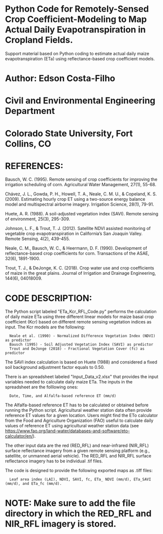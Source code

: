 # Python Code for Remotely-Sensed Crop Coefficient-Modeling to Map Actual Daily Evapotranspiration in Cropland Fields.

Support material based on Python coding to estimate actual daily maize evapotranspiration (ETa) using reflectance-based crop coefficient models.

# Author: Edson Costa-Filho
# Civil and Environmental Engineering Department
# Colorado State University, Fort Collins, CO

# REFERENCES:

Bausch, W. C. (1995). Remote sensing of crop coefficients for improving the irrigation scheduling of corn. Agricultural Water Management, 27(1), 55-68.

Chávez, J. L., Gowda, P. H., Howell, T. A., Neale, C. M. U., & Copeland, K. S. (2009). Estimating hourly crop ET using a two-source energy balance model and multispectral airborne imagery. Irrigation Science, 28(1), 79-91.

Huete, A. R. (1988). A soil-adjusted vegetation index (SAVI). Remote sensing of environment, 25(3), 295-309.

Johnson, L. F., & Trout, T. J. (2012). Satellite NDVI assisted monitoring of vegetable crop evapotranspiration in California’s San Joaquin Valley. Remote Sensing, 4(2), 439-455.

Neale, C. M., Bausch, W. C., & Heermann, D. F. (1990). Development of reflectance-based crop coefficients for corn. Transactions of the ASAE, 32(6), 1891-1900.

Trout, T. J., & DeJonge, K. C. (2018). Crop water use and crop coefficients of maize in the great plains. Journal of Irrigation and Drainage Engineering, 144(6), 04018009.

# CODE DESCRIPTION:

The Python script labeled "ETa_Kcr_RFL_Code.py" performs the calculation of daily maize ETa using three different linear models for maize basal crop coefficient (Kcr) based on different remote sensing vegetation indices as input. The Kcr models are the following:

      Neale et al. (1990) - Normalized Difference Vegetation Index (NDVI) as predictor
      Bausch (1995) - Soil Adjusted Vegetation Index (SAVI) as predictor
      Trout and DeJonge (2018) - Fractional Vegetation Cover (fc) as predictor

The SAVI index calculation is based on Huete (1988) and considered a fixed soil background adjustment factor equals to 0.50.

There is an spreadsheet labeled "Input_Data_v2.xlsx" that provides the input variables needed to calculate daily maize ETa. The inputs in the spreadsheet are the folllowing ones:

      Date, Time, and Alfalfa-based reference ET (mm/d)

The Alfalfa-based reference ET has to be calculated or obtained before running the Python script. Agricultural weather station data often provide reference ET values for a given location. Users might find the ETo calculator from the Food and Agriculture Organization (FAO) useful to calculate daily values of reference ET using agricultural weather station data (see https://www.fao.org/land-water/databases-and-software/eto-calculator/en/).

The other input data are the red (RED_RFL) and near-infrared (NIR_RFL) surface reflectance imagery from a given remote sensing platform (e.g., satellite, or unmanned aerial vehicle). The RED_RFL and NIR_RFL surface reflectance imagery has to be individual .tif files.

The code is designed to provide the following exported maps as .tiff files:

      Leaf area index (LAI), NDVI, SAVI, fc, ETa_ NDVI (mm/d), ETa_SAVI (mm/d), and ETa_fc (mm/d).
      
# NOTE: Make sure to add the file directory in which the RED_RFL and NIR_RFL imagery is stored.


      
      
      
      
      

